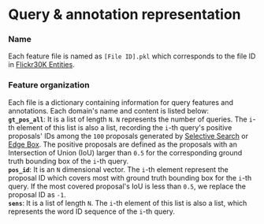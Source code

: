 # Query & annotation representation

### Name

Each feature file is named as ```[File ID].pkl``` which corresponds to the file ID in [Flickr30K Entities](http://web.engr.illinois.edu/~bplumme2/Flickr30kEntities/).

### Feature organization

Each file is a dictionary containing information for query features and annotations. Each domain's name and content is listed below:<br/>
**```gt_pos_all```**: It is a list of length ```N```. ```N``` represents the number of queries. The ```i```-th element of this list is also a list, recording the ```i```-th query's positive proposals' IDs among the ```100``` proposals generated by [Selective Search](https://ivi.fnwi.uva.nl/isis/publications/bibtexbrowser.php?key=UijlingsIJCV2013&bib=all.bib) or [Edge Box](https://github.com/pdollar/edges). The positive proposals are defined as the proposals with an Intersection of Union (IoU) larger than ```0.5``` for the corresponding ground truth bounding box of the ```i```-th query.<br/>
**```pos_id```**: It is an ```N``` dimensional vector. The ```i```-th element represent the proposal ID which covers most with ground truth bounding box for the ```i```-th query. If the most covered proposal's IoU is less than ```0.5```, we replace the proposal ID as ```-1```.<br/>
**```sens```**: It is a list of length ```N```. The ```i```-th element of this list is also a list, which represents the word ID sequence of the ```i```-th query.<br/>